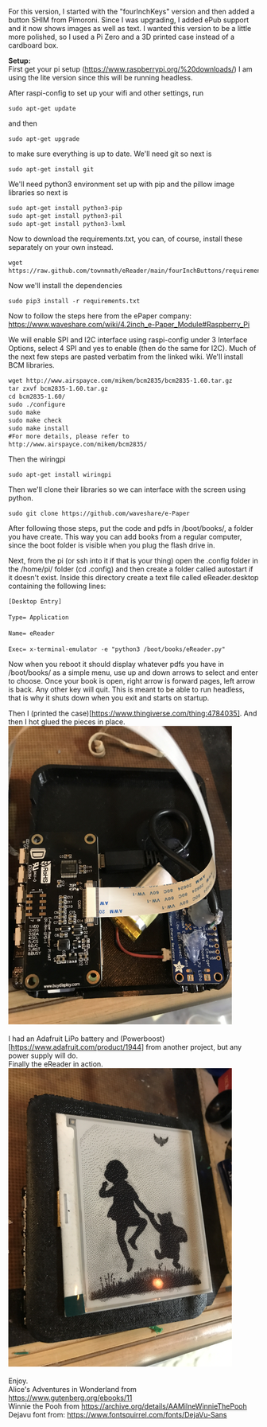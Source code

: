 For this version, I started with the "fourInchKeys" version and then added a button SHIM from Pimoroni.  Since I was upgrading, I added ePub support and it now shows images as well as text.  I wanted this version to be a little more polished, so I used a Pi Zero and a 3D printed case instead of a cardboard box.  

<b>Setup:</b><br>
First get your pi setup (https://www.raspberrypi.org/%20downloads/) I am using the lite version since this will be running headless.  

After raspi-config to set up your wifi and other settings, run
```
sudo apt-get update
```
and then
```
sudo apt-get upgrade
```
to make sure everything is up to date.  We'll need git so next is
```
sudo apt-get install git
```
We'll need python3 environment set up with pip and the pillow image libraries so next is
```
sudo apt-get install python3-pip
sudo apt-get install python3-pil
sudo apt-get install python3-lxml
```
Now to download the requirements.txt, you can, of course, install these separately on your own instead.  
```
wget https://raw.github.com/townmath/eReader/main/fourInchButtons/requirements.txt
```
Now we'll install the dependencies
```
sudo pip3 install -r requirements.txt
```
Now to follow the steps here from the ePaper company: https://www.waveshare.com/wiki/4.2inch_e-Paper_Module#Raspberry_Pi

We will enable SPI and I2C interface using raspi-config under 3 Interface Options, select 4 SPI and yes to enable (then do the same for I2C).  Much of the next few steps are pasted verbatim from the linked wiki.  We'll install BCM libraries.

```
wget http://www.airspayce.com/mikem/bcm2835/bcm2835-1.60.tar.gz
tar zxvf bcm2835-1.60.tar.gz
cd bcm2835-1.60/
sudo ./configure
sudo make
sudo make check
sudo make install
#For more details, please refer to http://www.airspayce.com/mikem/bcm2835/
```
Then the wiringpi
```
sudo apt-get install wiringpi
```
Then we'll clone their libraries so we can interface with the screen using python.
```
sudo git clone https://github.com/waveshare/e-Paper
```

After following those steps, put the code and pdfs in /boot/books/, a folder you have create.  This way you can add books from a regular computer, since the boot folder is visible when you plug the flash drive in.   

Next, from the pi (or ssh into it if that is your thing) open the .config folder in the /home/pi/ folder (cd .config) and then create a folder called autostart if it doesn't exist.  Inside this directory create a text file called eReader.desktop containing the following lines:
```
[Desktop Entry]

Type= Application

Name= eReader

Exec= x-terminal-emulator -e "python3 /boot/books/eReader.py"
```
Now when you reboot it should display whatever pdfs you have in /boot/books/ as a simple menu, use up and down arrows to select and enter to choose.  Once your book is open, right arrow is forward pages, left arrow is back.  Any other key will quit.  This is meant to be able to run headless, that is why it shuts down when you exit and starts on startup.  

Then I (printed the case)[https://www.thingiverse.com/thing:4784035]. 
And then I hot glued the pieces in place. <br>
<img src="eReader_guts.JPG" height=600><br>
<br>
I had an Adafruit LiPo battery and (Powerboost)[https://www.adafruit.com/product/1944] from another project, but any power supply will do. <br>
Finally the eReader in action. <br>
<img src="eReader_finished.JPG" height=600><br>
<br>
Enjoy.<br>
Alice's Adventures in Wonderland from https://www.gutenberg.org/ebooks/11  <br>
Winnie the Pooh from https://archive.org/details/AAMilneWinnieThePooh <br>
Dejavu font from: https://www.fontsquirrel.com/fonts/DejaVu-Sans 
